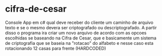 # cifra-de-cesar
Console App em c# qual deve receber do cliente um caminho de arquivo texto e se o mesmo devera ser criptografado ou descriptografado.
A partir disso o programa ira criar um novo arquivo de acordo com as opcoes escolhidas se baseando na Cifra de Cesar, que e basicamente um sistema de criptografia 
que se baseia na "rotacao" do alfabeto e nesse caso esta rotacionando 12 casas para frente (HARDCODED)
